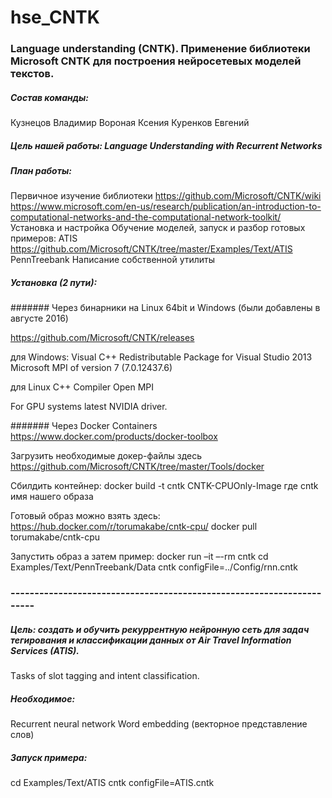 # hse_CNTK

### Language understanding (CNTK). Применение библиотеки Microsoft CNTK для построения нейросетевых моделей текстов.

##### Состав команды:
Кузнецов Владимир
Вороная Ксения
Куренков Евгений

##### Цель нашей работы: Language Understanding with Recurrent Networks

##### План работы:
Первичное изучение библиотеки
 https://github.com/Microsoft/CNTK/wiki
https://www.microsoft.com/en-us/research/publication/an-introduction-to-computational-networks-and-the-computational-network-toolkit/
Установка и настройка 
Обучение моделей, запуск и разбор готовых примеров: 
ATIS https://github.com/Microsoft/CNTK/tree/master/Examples/Text/ATIS
PennTreebank
Написание собственной утилиты


##### Установка (2 пути):

####### Через бинарники на Linux 64bit и Windows (были добавлены в августе 2016)

https://github.com/Microsoft/CNTK/releases

для Windows:
Visual C++ Redistributable Package for Visual Studio 2013
Microsoft MPI of version 7 (7.0.12437.6)

для Linux
C++ Compiler
Open MPI 

For GPU systems latest NVIDIA driver.


####### Через Docker Containers
https://www.docker.com/products/docker-toolbox

Загрузить необходимые докер-файлы здесь https://github.com/Microsoft/CNTK/tree/master/Tools/docker

Сбилдить контейнер: 
docker build -t cntk CNTK-CPUOnly-Image
где cntk имя нашего образа 

Готовый образ можно взять здесь:
https://hub.docker.com/r/torumakabe/cntk-cpu/
docker pull torumakabe/cntk-cpu

Запустить образ а затем пример: 
docker run –it –-rm cntk
cd Examples/Text/PennTreebank/Data
cntk configFile=../Config/rnn.cntk

### ----------------------------------------------------------------------
##### Цель: создать и обучить рекуррентную нейронную сеть для задач тегирования и классификации данных от Аir Travel Information Services (ATIS). 
Тasks of slot tagging and intent classification.

##### Необходимое:
Recurrent neural network
Word embedding (векторное представление слов)

##### Запуск примера:
cd Examples/Text/ATIS
cntk configFile=ATIS.cntk
